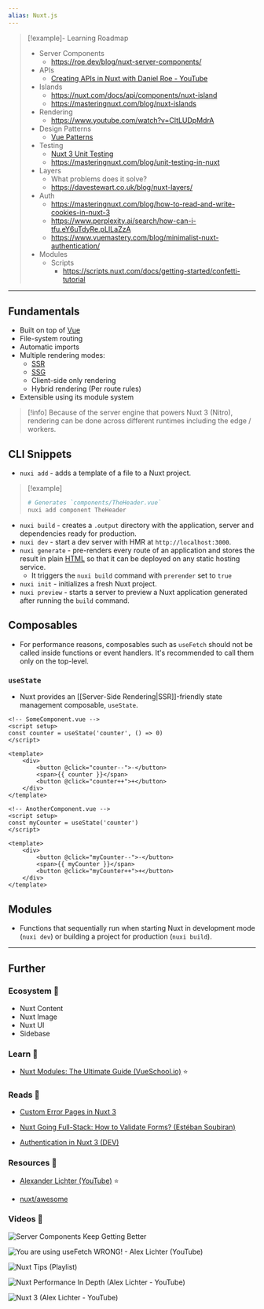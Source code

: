 ```yaml
---
alias: Nuxt.js
---
```


> [!example]- Learning Roadmap
> - Server Components
>     - https://roe.dev/blog/nuxt-server-components/
> - APIs
>     - [Creating APIs in Nuxt with Daniel Roe - YouTube](https://www.youtube.com/watch?v=g6BVCBkRelw)
> - Islands
>     - https://nuxt.com/docs/api/components/nuxt-island
>     - https://masteringnuxt.com/blog/nuxt-islands
> - Rendering
>     - https://www.youtube.com/watch?v=CItLUDpMdrA
> - Design Patterns
>     - [Vue Patterns](https://www.patterns.dev/vue)
> - Testing
>     - [Nuxt 3 Unit Testing](https://www.youtube.com/playlist?list=PL9lzMEbdolKi-6O2DlUvZCJOvd9z7XEHg)
>     - https://masteringnuxt.com/blog/unit-testing-in-nuxt
> - Layers
>     - What problems does it solve?
>     - https://davestewart.co.uk/blog/nuxt-layers/
> - Auth
>     - https://masteringnuxt.com/blog/how-to-read-and-write-cookies-in-nuxt-3
>     - https://www.perplexity.ai/search/how-can-i-tfu.eY6uTdyRe.pLILaZzA
>     - https://www.vuemastery.com/blog/minimalist-nuxt-authentication/
> - Modules
>     - Scripts
>         - https://scripts.nuxt.com/docs/getting-started/confetti-tutorial

---
## Fundamentals

- Built on top of [Vue](Vue.md)
- File-system routing
- Automatic imports
- Multiple rendering modes:
    - [SSR](Server-Side%20Rendering.md)
    - [SSG](Static%20Site%20Generators.md)
    - Client-side only rendering
    - Hybrid rendering (Per route rules)
- Extensible using its module system

> [!info]
> Because of the server engine that powers Nuxt 3 (Nitro), rendering can be done across different runtimes including the edge / workers.

## CLI Snippets

- `nuxi add` - adds a template of a file to a Nuxt project.

> [!example]
> 
> ```bash
> # Generates `components/TheHeader.vue`
> nuxi add component TheHeader
> ```

- `nuxi build` - creates a `.output` directory with the application, server and dependencies ready for production.
- `nuxi dev` - start a dev server with HMR at `http://localhost:3000`.
- `nuxi generate` - pre-renders every route of an application and stores the result in plain [HTML](HTML.md) so that it can be deployed on any static hosting service. 
    - It triggers the `nuxi build` command with `prerender` set to `true`
- `nuxi init` - initializes a fresh Nuxt project.
- `nuxi preview` - starts a server to preview a Nuxt application generated after running the `build` command.

## Composables

- For performance reasons, composables such as `useFetch` should not be called inside functions or event handlers. It's recommended to call them only on the top-level.

### `useState`

- Nuxt provides an [[Server-Side Rendering|SSR]]-friendly state management composable,  `useState`.

```vue
<!-- SomeComponent.vue -->
<script setup>
const counter = useState('counter', () => 0)
</script>

<template>
    <div>
        <button @click="counter--">-</button>
        <span>{{ counter }}</span>
        <button @click="counter++">+</button>
    </div>
</template>
```

```vue
<!-- AnotherComponent.vue -->
<script setup>
const myCounter = useState('counter')
</script>

<template>
    <div>
        <button @click="myCounter--">-</button>
        <span>{{ myCounter }}</span>
        <button @click="myCounter++">+</button>
    </div>
</template>
```

## Modules

- Functions that sequentially run when starting Nuxt in development mode (`nuxi dev`) or building a project for production (`nuxi build`).

---
## Further
### Ecosystem 🌳

- Nuxt Content
- Nuxt Image
- Nuxt UI
- Sidebase

### Learn 🧠

- [Nuxt Modules: The Ultimate Guide (VueSchool.io)](https://vueschool.io/courses/nuxt-modules-the-ultimate-guide) ⭐

### Reads 📄

- [Custom Error Pages in Nuxt 3](https://masteringnuxt.com/blog/custom-error-pages-in-nuxt3)

- [Nuxt Going Full-Stack: How to Validate Forms? (Estéban Soubiran)](https://soubiran.dev/posts/nuxt-going-full-stack-how-to-validate-forms)

- [Authentication in Nuxt 3 (DEV)](https://dev.to/rafaelmagalhaes/authentication-in-nuxt-3-375o)

### Resources 🧩

- [Alexander Lichter (YouTube)](https://www.youtube.com/@TheAlexLichter/videos) ⭐

- [nuxt/awesome](https://github.com/nuxt/awesome)

### Videos 🎥

![Server Components Keep Getting Better](https://www.youtube.com/watch?v=VyEPMQGozPk)

![You are using useFetch WRONG!  - Alex Lichter (YouTube)](https://www.youtube.com/watch?v=njsGVmcWviY)

![Nuxt Tips (Playlist)](https://www.youtube.com/watch?v=SXk-L19gTZk&list=PLQnM-cL9ttacXZavMQMT-0lyGki8iSkGF)

![Nuxt Performance In Depth (Alex Lichter - YouTube)](https://www.youtube.com/watch?v=laRJNkG_wls&list=PL06MUQt-_wls2sirXbt919cIbGvKv6k5Q&index=1)

![Nuxt 3 (Alex Lichter - YouTube)](https://www.youtube.com/watch?v=2tKOZc3Z1dk&list=PL06MUQt-_wlsRNxmbIvgVuhsXG_dN1XaO&index=1)
